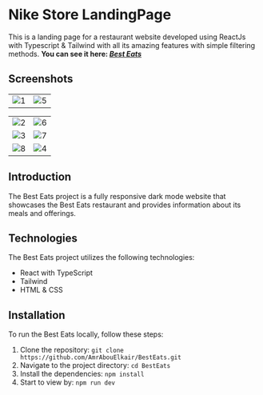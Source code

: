 # Nike Store LandingPage

This is a landing page for a restaurant website developed using ReactJs with Typescript & Tailwind with all its amazing features with simple filtering methods.
**You can see it here: _[Best Eats](https://best-eats-4oujfvxtd-amrabouelkair.vercel.app/)_**

## Screenshots

|                                            |                                                 |
| ------------------------------------------------------- | :-----------------------------------------------------: |
| ![1](https://github.com/AmrAbouElkair/BestEats/assets/83710148/380196aa-3928-4c31-8002-39ff1ac1fb1e) | ![5](https://github.com/AmrAbouElkair/BestEats/assets/83710148/e0ba2e9f-c579-49d1-b443-45cb450752f0)|


|                                         |                                                 |
| ------------------------------------------------------- | :-----------------------------------------------------: |
|       ![2](https://github.com/AmrAbouElkair/BestEats/assets/83710148/dea4d906-2665-471c-9ad3-404d5f89c6d0)   |       ![6](https://github.com/AmrAbouElkair/BestEats/assets/83710148/58641279-7858-4547-aa7a-fb0dbbe2e803) |
|     ![3](https://github.com/AmrAbouElkair/BestEats/assets/83710148/1af89652-b978-435d-a7d3-9b331be3776d)   |         ![7](https://github.com/AmrAbouElkair/BestEats/assets/83710148/f3385357-cc30-4bce-a701-a20c84454782) |
|   ![8](https://github.com/AmrAbouElkair/BestEats/assets/83710148/4d6446ad-2e18-4527-9923-e5af16a12f12)     |  ![4](https://github.com/AmrAbouElkair/BestEats/assets/83710148/e4b5df98-5c1c-4a7d-80ce-05ddd7ac3e20)   |

## Introduction

The Best Eats project is a fully responsive dark mode website that showcases the Best Eats restaurant and provides information about its meals and offerings.

## Technologies

The Best Eats project utilizes the following technologies:

- React with TypeScript
- Tailwind
- HTML & CSS

## Installation

To run the Best Eats locally, follow these steps:

1. Clone the repository: `git clone https://github.com/AmrAbouElkair/BestEats.git`
2. Navigate to the project directory: `cd BestEats`
3. Install the dependencies: `npm install`
4. Start to view by: `npm run dev`
